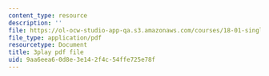 ```yaml
---
content_type: resource
description: ''
file: https://ol-ocw-studio-app-qa.s3.amazonaws.com/courses/18-01-single-variable-calculus-fall-2006/9aa6eea60d8e3e142f4c54ffe725e78f_TpWQlKHPyJ4.pdf
file_type: application/pdf
resourcetype: Document
title: 3play pdf file
uid: 9aa6eea6-0d8e-3e14-2f4c-54ffe725e78f
---
```


